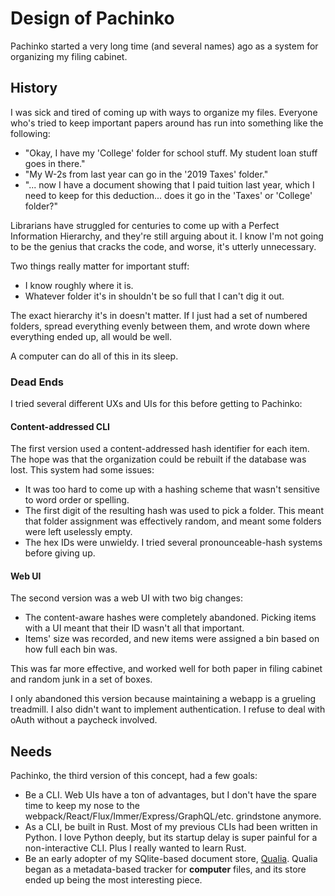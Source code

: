 # Design of Pachinko

Pachinko started a very long time (and several names) ago as a system for organizing my filing
cabinet.

## History

I was sick and tired of coming up with ways to organize my files. Everyone who's tried to keep
important papers around has run into something like the following:

* "Okay, I have my 'College' folder for school stuff. My student loan stuff goes in there."
* "My W-2s from last year can go in the '2019 Taxes' folder."
* "... now I have a document showing that I paid tuition last year, which I need to keep for this
  deduction... does it go in the 'Taxes' or 'College' folder?"

Librarians have struggled for centuries to come up with a Perfect Information Hierarchy, and they're
still arguing about it. I know I'm not going to be the genius that cracks the code, and worse, it's
utterly unnecessary.

Two things really matter for important stuff:
* I know roughly where it is.
* Whatever folder it's in shouldn't be so full that I can't dig it out.

The exact hierarchy it's in doesn't matter. If I just had a set of numbered folders, spread
everything evenly between them, and wrote down where everything ended up, all would be well.

A computer can do all of this in its sleep.

### Dead Ends

I tried several different UXs and UIs for this before getting to Pachinko:

#### Content-addressed CLI
The first version used a content-addressed hash identifier for each item. The hope was that the
   organization could be rebuilt if the database was lost. This system had some issues:

* It was too hard to come up with a hashing scheme that wasn't sensitive to word order or spelling.
* The first digit of the resulting hash was used to pick a folder. This meant that folder
    assignment was effectively random, and meant some folders were left uselessly empty.  
* The hex IDs were unwieldy. I tried several pronounceable-hash systems before giving up.

#### Web UI
The second version was a web UI with two big changes:
  * The content-aware hashes were completely abandoned. Picking items with a UI meant that their ID
    wasn't all that important.
  * Items' size was recorded, and new items were assigned a bin based on how full each bin was.

This was far more effective, and worked well for both paper in filing cabinet and random junk in a
set of boxes.

I only abandoned this version because maintaining a webapp is a grueling treadmill. I also didn't
want to implement authentication. I refuse to deal with oAuth without a paycheck involved.

## Needs

Pachinko, the third version of this concept, had a few goals:

- Be a CLI. Web UIs have a ton of advantages, but I don't have the spare time to keep my nose to the
  webpack/React/Flux/Immer/Express/GraphQL/etc. grindstone anymore.
- As a CLI, be built in Rust. Most of my previous CLIs had been written in Python. I love Python
  deeply, but its startup delay is super painful for a non-interactive CLI. Plus I really wanted to
learn Rust.
- Be an early adopter of my SQlite-based document store,
  [Qualia](https://github.com/pianohacker/qualia). Qualia began as a metadata-based tracker for
**computer** files, and its store ended up being the most interesting piece.
